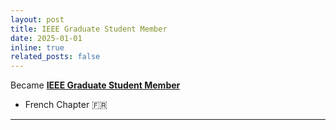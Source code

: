 ```yaml
---
layout: post
title: IEEE Graduate Student Member 
date: 2025-01-01 
inline: true
related_posts: false
---
```


Became [**IEEE Graduate Student Member**](/assets/pdf_2/MEMIEEE500.pdf)
&nbsp;  
- French Chapter 🇫🇷 
 

***